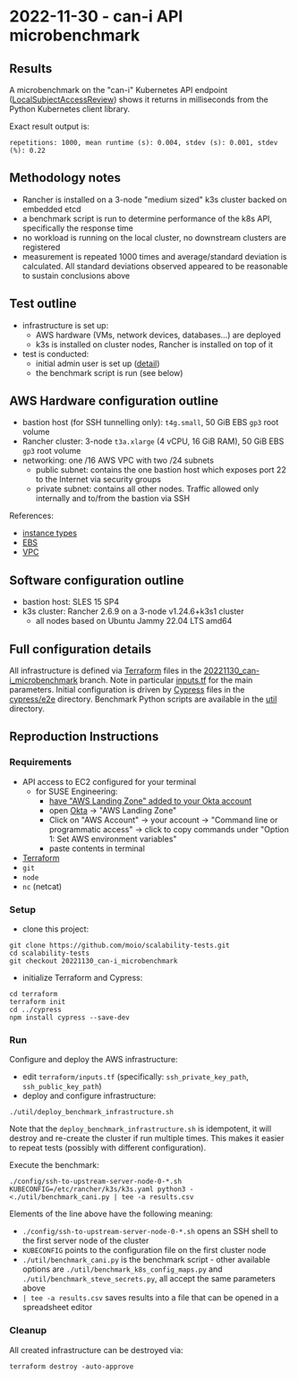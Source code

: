 # 2022-11-30 - can-i API microbenchmark

## Results

A microbenchmark on the "can-i" Kubernetes API endpoint ([LocalSubjectAccessReview](https://kubernetes.io/docs/reference/access-authn-authz/authorization/)) shows it returns in milliseconds from the Python Kubernetes client library.

Exact result output is:
```
repetitions: 1000, mean runtime (s): 0.004, stdev (s): 0.001, stdev (%): 0.22
```

## Methodology notes

- Rancher is installed on a 3-node "medium sized" k3s cluster backed on embedded etcd
- a benchmark script is run to determine performance of the k8s API, specifically the response time
- no workload is running on the local cluster, no downstream clusters are registered
- measurement is repeated 1000 times and average/standard deviation is calculated. All standard deviations observed appeared to be reasonable to sustain conclusions above

## Test outline
- infrastructure is set up:
    - AWS hardware (VMs, network devices, databases...) are deployed
    - k3s is installed on cluster nodes, Rancher is installed on top of it
- test is conducted:
    - initial admin user is set up ([detail](../cypress/cypress/e2e/users.cy.js))
    - the benchmark script is run (see below)

## AWS Hardware configuration outline

- bastion host (for SSH tunnelling only): `t4g.small`, 50 GiB EBS `gp3` root volume
- Rancher cluster: 3-node `t3a.xlarge` (4 vCPU, 16 GiB RAM), 50 GiB EBS `gp3` root volume
- networking: one /16 AWS VPC with two /24 subnets
    - public subnet: contains the one bastion host which exposes port 22 to the Internet via security groups
    - private subnet: contains all other nodes. Traffic allowed only internally and to/from the bastion via SSH

References:
- [instance types](https://aws.amazon.com/ec2/instance-types/)
- [EBS](https://aws.amazon.com/ebs/)
- [VPC](https://aws.amazon.com/vpc/)

## Software configuration outline

- bastion host: SLES 15 SP4
- k3s cluster: Rancher 2.6.9 on a 3-node v1.24.6+k3s1 cluster
    - all nodes based on Ubuntu Jammy 22.04 LTS amd64

## Full configuration details

All infrastructure is defined via [Terraform](https://www.terraform.io/) files in the [20221130_can-i_microbenchmark](https://github.com/moio/scalability-tests/tree/20221128_api_load_benchmarks/terraform) branch. Note in particular [inputs.tf](https://github.com/moio/scalability-tests/blob/20221130_can-i_microbenchmark/terraform/inputs.tf) for the main parameters.
Initial configuration is driven by [Cypress](https://www.cypress.io/) files in the [cypress/e2e](https://github.com/moio/scalability-tests/tree/20221130_can-i_microbenchmark/cypress/cypress/e2e) directory.
Benchmark Python scripts are available in the [util](https://github.com/moio/scalability-tests/tree/20221130_can-i_microbenchmark/util) directory.

## Reproduction Instructions

### Requirements

- API access to EC2 configured for your terminal
    - for SUSE Engineering:
        - [have "AWS Landing Zone" added to your Okta account](https://confluence.suse.com/display/CCOE/Requesting+AWS+Access)
        - open [Okta](https://suse.okta.com/) -> "AWS Landing Zone"
        - Click on "AWS Account" -> your account -> "Command line or programmatic access" -> click to copy commands under "Option 1: Set AWS environment variables"
        - paste contents in terminal
- [Terraform](https://www.terraform.io/downloads)
- `git`
- `node`
- `nc` (netcat)

### Setup

- clone this project:
```shell
git clone https://github.com/moio/scalability-tests.git
cd scalability-tests
git checkout 20221130_can-i_microbenchmark
```
- initialize Terraform and Cypress:
```shell
cd terraform
terraform init
cd ../cypress
npm install cypress --save-dev
```

### Run

Configure and deploy the AWS infrastructure:
- edit `terraform/inputs.tf` (specifically: `ssh_private_key_path`, `ssh_public_key_path`)
- deploy and configure infrastructure:
```shell
./util/deploy_benchmark_infrastructure.sh
```

Note that the `deploy_benchmark_infrastructure.sh` is idempotent, it will destroy and re-create the cluster if run multiple times. This makes it easier to repeat tests (possibly with different configuration).


Execute the benchmark:
```shell
./config/ssh-to-upstream-server-node-0-*.sh KUBECONFIG=/etc/rancher/k3s/k3s.yaml python3 - <./util/benchmark_cani.py | tee -a results.csv
```

Elements of the line above have the following meaning:
- `./config/ssh-to-upstream-server-node-0-*.sh` opens an SSH shell to the first server node of the cluster
- `KUBECONFIG` points to the configuration file on the first cluster node
- `./util/benchmark_cani.py` is the benchmark script - other available options are `./util/benchmark_k8s_config_maps.py` and `./util/benchmark_steve_secrets.py`, all accept the same parameters above
- `| tee -a results.csv` saves results into a file that can be opened in a spreadsheet editor

### Cleanup

All created infrastructure can be destroyed via:
```shell
terraform destroy -auto-approve
```
